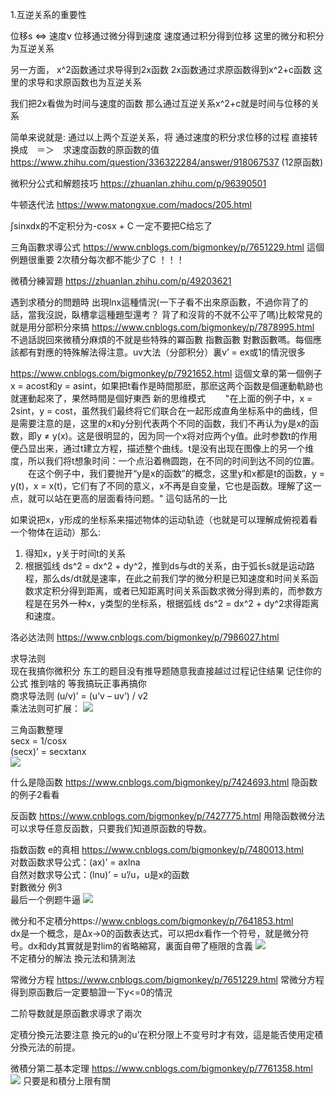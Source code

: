 1.互逆关系的重要性

位移s <=> 速度v 
位移通过微分得到速度
速度通过积分得到位移
这里的微分和积分为互逆关系

另一方面，
x^2函数通过求导得到2x函数
2x函数通过求原函数得到x^2+c函数
这里的求导和求原函数也为互逆关系

我们把2x看做为时间与速度的函数
那么通过互逆关系x^2+c就是时间与位移的关系

简单来说就是: 通过以上两个互逆关系，将 通过速度的积分求位移的过程 直接转换成　＝＞　求速度函数的原函数的值
https://www.zhihu.com/question/336322284/answer/918067537 (12原函数)


微积分公式和解题技巧 https://zhuanlan.zhihu.com/p/96390501

牛顿迭代法 https://www.matongxue.com/madocs/205.html

∫sinxdx的不定积分为-cosx + C 一定不要把C给忘了

三角函數求導公式 https://www.cnblogs.com/bigmonkey/p/7651229.html  這個例題很重要 2次積分每次都不能少了C ！！！

微積分練習題 https://zhuanlan.zhihu.com/p/49203621

遇到求積分的問題時 出現lnx這種情況(一下子看不出來原函數，不過你背了的話，當我沒説，臥槽拿這種題型還考？ 背了和沒背的不就不公平了嗎)比較常見的就是用分部积分來搞 https://www.cnblogs.com/bigmonkey/p/7878995.html 不過話説回來微積分麻煩的不就是些特殊的冪函數 指數函數 對數函數嗎。每個應該都有對應的特殊解法得注意。uv大法（分部积分）裏v’ = ex或1的情況很多

https://www.cnblogs.com/bigmonkey/p/7921652.html 這個文章的第一個例子 x = acost和y = asint，如果把t看作是時間那麽，那麽这两个函数是個運動軌跡也就運動起來了，果然時間是個好東西
新的思维模式
　　"在上面的例子中，x = 2sint，y = cost，虽然我们最终将它们联合在一起形成直角坐标系中的曲线，但是需要注意的是，这里的x和y分别代表两个不同的函数，我们不再认为y是x的函数，即y ≠ y(x)。这是很明显的，因为同一个x将对应两个y值。此时参数t的作用便凸显出来，通过t建立方程，描述整个曲线。t是没有出现在图像上的另一个维度，所以我们将t想象时间：一个点沿着椭圆跑，在不同的时间到达不同的位置。
　　在这个例子中，我们要抛开“y是x的函数”的概念，这里y和x都是t的函数，y = y(t)，x = x(t)，它们有了不同的意义，x不再是自变量，它也是函数。理解了这一点，就可以站在更高的层面看待问题。"  這句話吊的一比
  
如果说把x，y形成的坐标系来描述物体的运动轨迹（也就是可以理解成俯视着看一个物体在运动）那么:
1. 得知x，y关于时间t的关系
2. 根据弧线 ds^2 = dx^2 + dy^2，推到ds与dt的关系，由于弧长s就是运动路程，那么ds/dt就是速率，在此之前我们学的微分积是已知速度和时间关系函数求定积分得到距离，或者已知距离时间关系函数求微分得到素的，而参数方程是在另外一种x，y类型的坐标系，根据弧线 ds^2 = dx^2 + dy^2求得距离和速度。

洛必达法则 https://www.cnblogs.com/bigmonkey/p/7986027.html

求导法则 <br/>
现在我搞你微积分 东工的题目没有推导题随意我直接越过过程记住结果 记住你的公式 推到啥的 等我搞玩正事再搞你 <br/>
商求导法则 (u/v)’ = (u’v – uv’) / v2 <br/>
乘法法则可扩展： <img src="https://images2018.cnblogs.com/blog/1203675/201805/1203675-20180519134539437-107306056.png" />

三角函數整理  <br/>
secx = 1/cosx  <br/>
(secx)’ = secxtanx <br/>
<img src="https://images2017.cnblogs.com/blog/1203675/201710/1203675-20171011161206590-124100202.png" />

什么是隐函数 https://www.cnblogs.com/bigmonkey/p/7424693.html 隐函数的例子2看看

反函数 https://www.cnblogs.com/bigmonkey/p/7427775.html 用隐函数微分法可以求导任意反函数，只要我们知道原函数的导数。

指数函数 e的真相 https://www.cnblogs.com/bigmonkey/p/7480013.html <br/>
对数函数求导公式：(ax)’ = axlna <br/>
自然对数求导公式：(lnu)’ = u’/u，u是x的函数 <br/>
對數微分 例3 <br/>
最后一个例题牛逼 <img src="https://images2018.cnblogs.com/blog/1203675/201805/1203675-20180519141158530-877454799.png"/><br/>

微分和不定積分https://www.cnblogs.com/bigmonkey/p/7641853.html<br/>
dx是一个概念，是Δx→0的函数表达式，可以把dx看作一个符号，就是微分符号。dx和dy其實就是對lim的省略縮寫，裏面自帶了極限的含義 <img src="https://images2017.cnblogs.com/blog/1203675/201801/1203675-20180122144620350-125593340.png" /> <br/>
不定積分的解法 換元法和猜測法

常微分方程 https://www.cnblogs.com/bigmonkey/p/7651229.html 常微分方程得到原函數后一定要驗證一下y<=0的情況

二阶导数就是原函數求導求了兩次

定積分換元法要注意 換元的u的u’在积分限上不变号时才有效，這是能否使用定積分換元法的前提。

微積分第二基本定理 https://www.cnblogs.com/bigmonkey/p/7761358.html  <br/>
<img src="https://images2018.cnblogs.com/blog/1203675/201805/1203675-20180525100048863-1610672614.png" /> 只要是和積分上限有關
